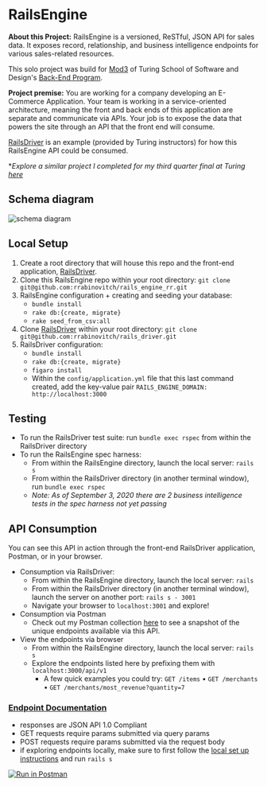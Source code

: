 # RailsEngine

**About this Project:**
RailsEngine is a versioned, ReSTful, JSON API for sales data. It exposes record, relationship, and business intelligence endpoints for various sales-related resources.

This solo project was build for [Mod3](https://backend.turing.io/module3/) of Turing School of Software and Design's [Back-End Program](https://backend.turing.io/).

**Project premise:** You are working for a company developing an E-Commerce Application. Your team is working in a service-oriented architecture, meaning the front and back ends of this application are separate and communicate via APIs. Your job is to expose the data that powers the site through an API that the front end will consume.

[RailsDriver](https://github.com/rrabinovitch/rails_driver) is an example (provided by Turing instructors) for how this RailsEngine API could be consumed.

*_Explore a similar project I completed for my third quarter final at Turing [here](https://github.com/rrabinovitch/sweater_weather)_

## Schema diagram
![schema diagram](https://user-images.githubusercontent.com/62635544/92130499-0d40a480-edc2-11ea-968d-0189e0a6eab4.png)

## Local Setup
1. Create a root directory that will house this repo and the front-end application, [RailsDriver](https://github.com/rrabinovitch/rails_driver).
2. Clone this RailsEngine repo within your root directory:
`git clone git@github.com:rrabinovitch/rails_engine_rr.git`
3. RailsEngine configuration + creating and seeding your database:
    * `bundle install`
    * `rake db:{create, migrate}`
    * `rake seed_from_csv:all`
5. Clone [RailsDriver](https://github.com/rrabinovitch/rails_driver) within your root directory: `git clone git@github.com:rrabinovitch/rails_driver.git`
6. RailsDriver configuration:
    * `bundle install`
    * `rake db:{create, migrate}`
    * `figaro install`
    * Within the `config/application.yml` file that this last command created, add the key-value pair `RAILS_ENGINE_DOMAIN: http://localhost:3000`

## Testing
* To run the RailsDriver test suite: run `bundle exec rspec` from within the RailsDriver directory
* To run the RailsEngine spec harness:
    * From within the RailsEngine directory, launch the local server: `rails s`
    * From within the RailsDriver directory (in another terminal window), run `bundle exec rspec`
    * _Note: As of September 3, 2020 there are 2 business intelligence tests in the spec harness not yet passing_

## API Consumption
You can see this API in action through the front-end RailsDriver application, Postman, or in your browser.
* Consumption via RailsDriver:
    * From within the RailsEngine directory, launch the local server: `rails `
    * From within the RailsDriver directory (in another terminal window), launch the server on another port: `rails s - 3001`
    * Navigate your browser to `localhost:3001` and explore!
* Consumption via Postman
    * Check out my Postman collection [here](https://www.postman.com/collections/da1d052829d18626e5cd) to see a snapshot of the unique endpoints available via this API.
* View the endpoints via browser
    * From within the RailsEngine directory, launch the local server: `rails s`
    * Explore the endpoints listed here by prefixing them with `localhost:3000/api/v1`
         * A few quick examples you could try: `GET /items` • `GET /merchants` • `GET /merchants/most_revenue?quantity=7`
               

### [Endpoint Documentation](https://github.com/rrabinovitch/rails_engine_rr/blob/master/endpoint_documentation.md#endpoints)
* responses are JSON API 1.0 Compliant
* GET requests require params submitted via query params
* POST requests require params submitted via the request body
* if exploring endpoints locally, make sure to first follow the [local set up instructions](https://app.getpostman.com/run-collection/da1d052829d18626e5cd) and run `rails s`  

[![Run in Postman](https://run.pstmn.io/button.svg)](https://app.getpostman.com/run-collection/da1d052829d18626e5cd)

